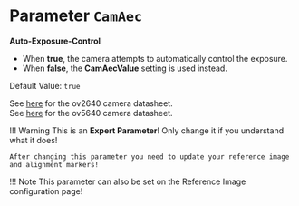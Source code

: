 # Parameter `CamAec`

**Auto-Exposure-Control**

- When **true**, the camera attempts to automatically control the exposure.
- When **false**, the **CamAecValue** setting is used instead.

Default Value: `true`

See [here](../datasheets/Camera.ov2640_ds_1.8_.pdf) for the ov2640 camera datasheet.<br>
See [here](../datasheets/OV5640_datasheet.pdf) for the ov5640 camera datasheet.

!!! Warning
    This is an **Expert Parameter**! Only change it if you understand what it does!

	After changing this parameter you need to update your reference image and alignment markers!
      
!!! Note
    This parameter can also be set on the Reference Image configuration page!
